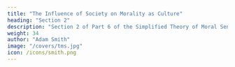```yaml
---
title: "The Influence of Society on Morality as Culture"
heading: "Section 2"
description: "Section 2 of Part 6 of the Simplified Theory of Moral Sentiments by Adam Smith"
weight: 34
author: "Adam Smith"
image: "/covers/tms.jpg"
icon: /icons/smith.png
---
```

